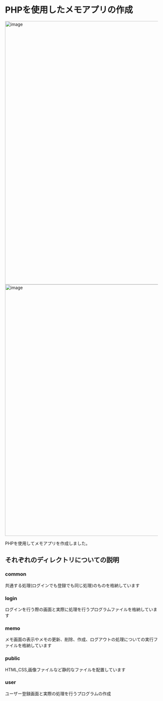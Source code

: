 # PHPを使用したメモアプリの作成

<img width="869" alt="image" src="https://user-images.githubusercontent.com/90116145/139628277-7cbc302a-a9aa-4ab1-8325-0fe796851a62.png">


<img width="830" alt="image" src="https://user-images.githubusercontent.com/90116145/139628251-17e94484-3585-4bc6-8d1a-3b313a75dc4b.png">

PHPを使用してメモアプリを作成しました。

## それぞれのディレクトリについての説明

### common 
共通する処理(ログインでも登録でも同じ処理)のものを格納しています

### login
ログインを行う際の画面と実際に処理を行うプログラムファイルを格納しています

### memo
メモ画面の表示やメモの更新、削除、作成、ログアウトの処理についての実行ファイルを格納しています

### public
HTML,CSS,画像ファイルなど静的なファイルを配置しています

### user 
ユーザー登録画面と実際の処理を行うプログラムの作成

